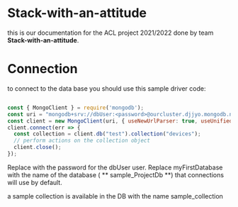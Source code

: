# Stack-with-an-attitude


this is our documentation for the ACL project 2021/2022 done by team **Stack-with-an-attitude**.


# Connection

to connect to the data base you should use this sample driver code:

```javascript 

const { MongoClient } = require('mongodb');
const uri = "mongodb+srv://dbUser:<password>@ourcluster.djjyo.mongodb.net/myFirstDatabase?retryWrites=true&w=majority";
const client = new MongoClient(uri, { useNewUrlParser: true, useUnifiedTopology: true });
client.connect(err => {
  const collection = client.db("test").collection("devices");
  // perform actions on the collection object
  client.close();
});

```


Replace <password> with the password for the dbUser user. Replace myFirstDatabase with the name of the database ( ** sample_ProjectDb **) that connections will use by default.

a sample collection is available in the DB with the name sample_collection

